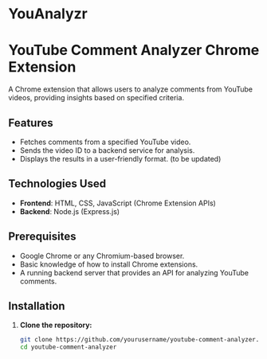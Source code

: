# YouAnalyzr
# YouTube Comment Analyzer Chrome Extension

A Chrome extension that allows users to analyze comments from YouTube videos, providing insights based on specified criteria.

## Features

- Fetches comments from a specified YouTube video.
- Sends the video ID to a backend service for analysis.
- Displays the results in a user-friendly format. (to be updated)

## Technologies Used

- **Frontend**: HTML, CSS, JavaScript (Chrome Extension APIs)
- **Backend**: Node.js (Express.js)

## Prerequisites

- Google Chrome or any Chromium-based browser.
- Basic knowledge of how to install Chrome extensions.
- A running backend server that provides an API for analyzing YouTube comments.

## Installation

1. **Clone the repository:**

   ```bash
   git clone https://github.com/yourusername/youtube-comment-analyzer.git
   cd youtube-comment-analyzer
